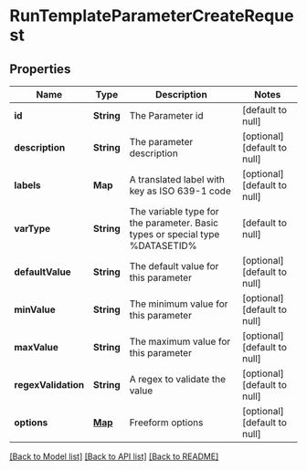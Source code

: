 # RunTemplateParameterCreateRequest
## Properties

| Name | Type | Description | Notes |
|------------ | ------------- | ------------- | -------------|
| **id** | **String** | The Parameter id | [default to null] |
| **description** | **String** | The parameter description | [optional] [default to null] |
| **labels** | **Map** | A translated label with key as ISO 639-1 code | [optional] [default to null] |
| **varType** | **String** | The variable type for the parameter. Basic types or special type %DATASETID% | [default to null] |
| **defaultValue** | **String** | The default value for this parameter | [optional] [default to null] |
| **minValue** | **String** | The minimum value for this parameter | [optional] [default to null] |
| **maxValue** | **String** | The maximum value for this parameter | [optional] [default to null] |
| **regexValidation** | **String** | A regex to validate the value | [optional] [default to null] |
| **options** | [**Map**](AnyType.md) | Freeform options | [optional] [default to null] |

[[Back to Model list]](../README.md#documentation-for-models) [[Back to API list]](../README.md#documentation-for-api-endpoints) [[Back to README]](../README.md)

